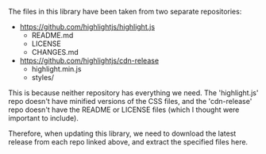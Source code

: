 The files in this library have been taken from two separate repositories:

- https://github.com/highlightjs/highlight.js
  - README.md
  - LICENSE
  - CHANGES.md
- https://github.com/highlightjs/cdn-release
  - highlight.min.js
  - styles/

This is because neither repository has everything we need. The 'highlight.js'
repo doesn't have minified versions of the CSS files, and the 'cdn-release' repo
doesn't have the README or LICENSE files (which I thought were important to
include).

Therefore, when updating this library, we need to download the latest release
from each repo linked above, and extract the specified files here.


